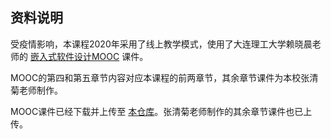 ## 资料说明

受疫情影响，本课程2020年采用了线上教学模式，使用了大连理工大学赖晓晨老师的 [嵌入式软件设计MOOC](https://www.icourse163.org/learn/DUT-1002607070?tid=1003123005#/learn/content) 课件。

MOOC的第四和第五章节内容对应本课程的前两章节，其余章节课件为本校张清菊老师制作。

MOOC课件已经下载并上传至 [本仓库](./本课程前两章内容-大连理工大学MOOC-嵌入式软件设计-赖晓晨老师)。张清菊老师制作的其余章节课件也已上传。
